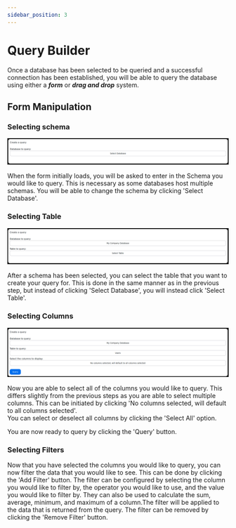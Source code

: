 ```yaml
---
sidebar_position: 3
---
```


# Query Builder
Once a database has been selected to be queried and a successful connection has been established, you will be able to query the database using either a ***form*** or ***drag and drop*** system.

## Form Manipulation
### Selecting schema
![query-builder-user-guide-1](./../../static/img/query-builder-user-guide-1.png)  

When the form initially loads, you will be asked to enter in the Schema you would like to query. This is necessary as some databases host multiple schemas.
You will be able to change the schema by clicking 'Select Database'.

### Selecting Table
![query-builder-user-guide-2](./../../static/img/query-builder-user-guide-2.png)  

After a schema has been selected, you can select the table that you want to create your query for. This is done in the same manner as in the previous step, but instead of clicking 'Select Database', you will instead click 'Select Table'.

### Selecting Columns
![query-builder-user-guide-3](./../../static/img/query-builder-user-guide-3.png)  

Now you are able to select all of the columns you would like to query. This differs slightly from the previous steps as you are able to select multiple columns. This can be initiated by clicking 'No columns selected, will default to all columns selected'.  
You can select or deselect all columns by clicking the 'Select All' option.

You are now ready to query by clicking the 'Query' button.

### Selecting Filters
Now that you have selected the columns you would like to query, you can now filter the data that you would like to see. This can be done by clicking the 'Add Filter' button. The filter can be configured by selecting the column you would like to filter by, the operator you would like to use, and the value you would like to filter by. They can also be used to calculate the sum, average, minimum, and maximum of a column.The filter will be applied to the data that is returned from the query.
The filter can be removed by clicking the 'Remove Filter' button.

<!-- TODO add image -->